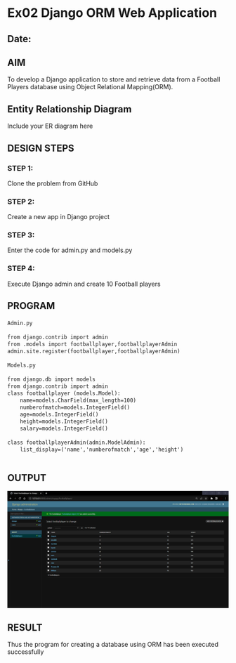 # Ex02 Django ORM Web Application
## Date: 

## AIM
To develop a Django application to store and retrieve data from a Football Players database using Object Relational Mapping(ORM).

## Entity Relationship Diagram

Include your ER diagram here

## DESIGN STEPS

### STEP 1:
Clone the problem from GitHub

### STEP 2:
Create a new app in Django project

### STEP 3:
Enter the code for admin.py and models.py

### STEP 4:
Execute Django admin and create 10 Football players

## PROGRAM

```
Admin.py 

from django.contrib import admin
from .models import footballplayer,footballplayerAdmin
admin.site.register(footballplayer,footballplayerAdmin)

Models.py

from django.db import models
from django.contrib import admin
class footballplayer (models.Model):
    name=models.CharField(max_length=100)
    numberofmatch=models.IntegerField()
    age=models.IntegerField()
    height=models.IntegerField()
    salary=models.IntegerField()

class footballplayerAdmin(admin.ModelAdmin):
    list_display=('name','numberofmatch','age','height')


```

## OUTPUT

![Output](<EX2 output.png>)


## RESULT
Thus the program for creating a database using ORM has been executed successfully
